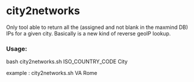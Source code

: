 # city2networks


Only tool able to return all the (assigned and not blank in the maxmind DB) IPs for a given city.
Basically is a new kind of reverse geoIP lookup.


### Usage:

bash city2networks.sh ISO_COUNTRY_CODE City

example : city2networks.sh VA Rome
